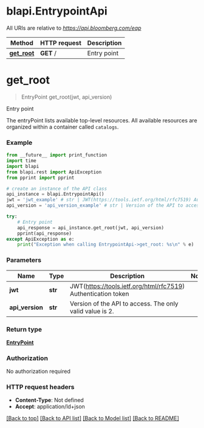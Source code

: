 # blapi.EntrypointApi

All URIs are relative to *https://api.bloomberg.com/eap*

Method | HTTP request | Description
------------- | ------------- | -------------
[**get_root**](EntrypointApi.md#get_root) | **GET** / | Entry point

# **get_root**
> EntryPoint get_root(jwt, api_version)

Entry point

The entryPoint lists available top-level resources. All available resources are organized within a container called  `catalogs`. 

### Example
```python
from __future__ import print_function
import time
import blapi
from blapi.rest import ApiException
from pprint import pprint

# create an instance of the API class
api_instance = blapi.EntrypointApi()
jwt = 'jwt_example' # str | JWT(https://tools.ietf.org/html/rfc7519) Authentication token
api_version = 'api_version_example' # str | Version of the API to access. The only valid value is 2.

try:
    # Entry point
    api_response = api_instance.get_root(jwt, api_version)
    pprint(api_response)
except ApiException as e:
    print("Exception when calling EntrypointApi->get_root: %s\n" % e)
```

### Parameters

Name | Type | Description  | Notes
------------- | ------------- | ------------- | -------------
 **jwt** | **str**| JWT(https://tools.ietf.org/html/rfc7519) Authentication token | 
 **api_version** | **str**| Version of the API to access. The only valid value is 2. | 

### Return type

[**EntryPoint**](EntryPoint.md)

### Authorization

No authorization required

### HTTP request headers

 - **Content-Type**: Not defined
 - **Accept**: application/ld+json

[[Back to top]](#) [[Back to API list]](../README.md#documentation-for-api-endpoints) [[Back to Model list]](../README.md#documentation-for-models) [[Back to README]](../README.md)

